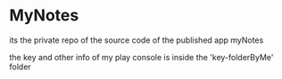 # MyNotes
its the private repo of the source code of the published app myNotes

the key and other info of my play console is inside the 'key-folderByMe' folder
